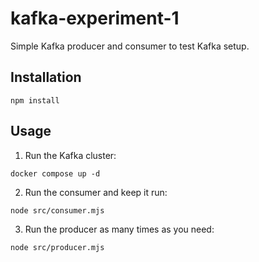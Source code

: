 # kafka-experiment-1

Simple Kafka producer and consumer to test Kafka setup.

## Installation

```shell_script
npm install
```

## Usage

1. Run the Kafka cluster:

```shell_script
docker compose up -d
```

2. Run the consumer and keep it run:

```shell_script
node src/consumer.mjs
```

3. Run the producer as many times as you need:

```shell_script
node src/producer.mjs
```
